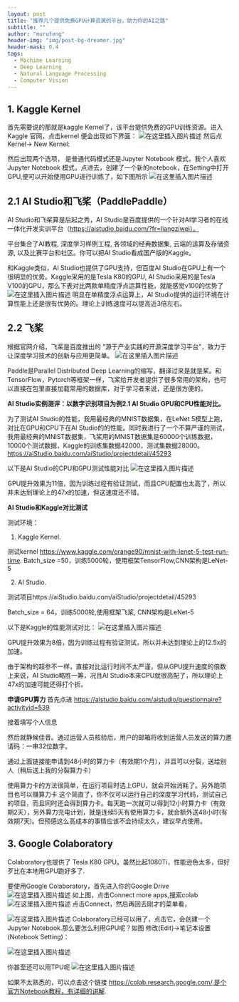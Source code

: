 ```yaml
---
layout: post
title: "推荐几个提供免费GPU计算资源的平台，助力你的AI之路"
subtitle: ""
author: "murufeng"
header-img: "img/post-bg-dreamer.jpg"
header-mask: 0.4
tags:
  - Machine Learning
  - Deep Learning
  - Natural Language Processing
  - Computer Vision
---
```


##  1. Kaggle Kernel
首先需要说的那就是kaggle Kernel了，该平台提供免费的GPU训练资源。进入Kaggle 官网，点击kernel 便会出现如下界面：
![在这里插入图片描述](https://img-blog.csdnimg.cn/2019072311504150.JPG?x-oss-process=image/watermark,type_ZmFuZ3poZW5naGVpdGk,shadow_10,text_aHR0cHM6Ly9ibG9nLmNzZG4ubmV0L21yamt6aGFuZ21h,size_16,color_FFFFFF,t_70)
然后点Kernel-> New Kernel:

然后出现两个选项， 是普通代码模式还是Jupyter Notebook 模式，我个人喜欢Jupyter Notebook 模式，点进去，创建了一个新的notebook，在Setting中打开GPU,便可以开始使用GPU进行训练了，如下图所示
![在这里插入图片描述](https://img-blog.csdnimg.cn/20190723115728123.JPG?x-oss-process=image/watermark,type_ZmFuZ3poZW5naGVpdGk,shadow_10,text_aHR0cHM6Ly9ibG9nLmNzZG4ubmV0L21yamt6aGFuZ21h,size_16,color_FFFFFF,t_70)


## 2.1 AI Studio和飞桨（PaddlePaddle）
AI Studio和飞桨算是后起之秀，AI Studio是百度提供的一个针对AI学习者的在线一体化开发实训平台（https://aistudio.baidu.com/?fr=liangziwei）。

平台集合了AI教程, 深度学习样例工程, 各领域的经典数据集, 云端的运算及存储资源, 以及比赛平台和社区。你可以把AI Studio看成国产版的Kaggle。

和Kaggle类似，AI Studio也提供了GPU支持，但百度AI Studio在GPU上有一个很明显的优势。Kaggle采用的是Tesla K80的GPU, AI Studio采用的是Tesla V100的GPU，那么下表对比两款单精度浮点运算性能，就能感觉v100的优势了
![在这里插入图片描述](https://img-blog.csdnimg.cn/20190723114121740.png?x-oss-process=image/watermark,type_ZmFuZ3poZW5naGVpdGk,shadow_10,text_aHR0cHM6Ly9ibG9nLmNzZG4ubmV0L21yamt6aGFuZ21h,size_16,color_FFFFFF,t_70)
明显在单精度浮点运算上，AI Studio提供的运行环境在计算性能上还是很有优势的。理论上训练速度可以提高近3倍左右。

## 2.2 飞桨
根据官网介绍，飞桨是百度推出的 “源于产业实践的开源深度学习平台”，致力于让深度学习技术的创新与应用更简单。
![在这里插入图片描述](https://img-blog.csdnimg.cn/20190723123726377.png?x-oss-process=image/watermark,type_ZmFuZ3poZW5naGVpdGk,shadow_10,text_aHR0cHM6Ly9ibG9nLmNzZG4ubmV0L21yamt6aGFuZ21h,size_16,color_FFFFFF,t_70)

Paddle是Parallel Distributed Deep Learning的缩写，翻译过来是就是桨。和TensorFlow，Pytorch等框架一样，飞桨给开发者提供了很多常用的架构，也可以直接在包里直接加载常用的数据库，对于学习者来说，还是很方便的。

**AI Studio实例测评：以数字识别项目为例2.1 AI Studio GPU和CPU性能对比。**

为了测试AI Studio的性能，我用最经典的MNIST数据集，在LeNet 5模型上跑，对比在GPU和CPU下在AI Studio的的性能。同时我进行了一个不算严谨的测试，我用最经典的MNIST数据集，飞桨用的MNIST数据集是60000个训练数据，10000个测试数据，Kaggle的训练集数据42000，测试集数据28000。https://aiStudio.baidu.com/aiStudio/projectdetail/45293

以下是AI Studio的CPU和GPU测试性能对比
![在这里插入图片描述](https://img-blog.csdnimg.cn/20190723123854811.png)

GPU提升效果为11倍，因为训练过程有验证测试，而且CPU配置也太高了，所以并未达到理论上的47x的加速，但这速度还不错。


**AI Studio和Kaggle对比测试**

测试环境：

1. Kaggle Kernel.

测试kernel https://www.kaggle.com/orange90/mnist-with-lenet-5-test-run-time. Batch_size =50，训练5000轮，使用框架TensorFlow,CNN架构是LeNet-5

2. AI Studio.

测试项目https://aiStudio.baidu.com/aiStudio/projectdetail/45293

Batch_size = 64，训练5000轮,使用框架飞桨, CNN架构是LeNet-5

以下是Kaggle的性能测试对比：
![在这里插入图片描述](https://img-blog.csdnimg.cn/20190723123937183.png)

GPU提升效果为8倍，因为训练过程有验证测试，所以并未达到理论上的12.5x的加速。

由于架构的超参不一样，直接对比运行时间不太严谨，但从GPU提升速度的倍数上来说，AI Studio略胜一筹，况且AI Studio本来CPU就很高配了，所以理论上47x的加速可能还得打个折。


**申请GPU算力**
首先点进 https://aistudio.baidu.com/aistudio/questionnaire?activityid=539

接着填写个人信息

然后就静候佳音。通过运营人员核验后，用户的邮箱将收到运营人员发送的算力邀请码：一串32位数字。

通过上面链接能申请到48小时的算力卡（有效期1个月），并且可以分裂，送给别人（稍后送上我的分裂算力卡）

使用算力卡的方法很简单，在运行项目时选上GPU，就会开始消耗了。另外跑项目也可以赚算力卡
这个简直了，你不仅可以运行自己的深度学习代码，测试自己的项目，而且同时还会得到算力卡。每天跑一次就可以得到12小时算力卡（有效期2天），另外算力充电计划，就是连续5天有使用算力卡，就会额外送48小时(有效期7天)。但预感这么高成本的事情应该不会持续太久，建议早点使用。


## 3. Google Colaboratory
Colaboratory也提供了 Tesla K80 GPU。虽然比起1080Ti，性能逊色太多，但好歹比在本地用GPU跑好多了.

要使用Google Colaboratory，首先进入你的Google Drive
![在这里插入图片描述](https://img-blog.csdnimg.cn/20190723124541570.png?x-oss-process=image/watermark,type_ZmFuZ3poZW5naGVpdGk,shadow_10,text_aHR0cHM6Ly9ibG9nLmNzZG4ubmV0L21yamt6aGFuZ21h,size_16,color_FFFFFF,t_70)
如上图，点击Connect more apps,搜索colab
![在这里插入图片描述](https://img-blog.csdnimg.cn/20190723124634358.png?x-oss-process=image/watermark,type_ZmFuZ3poZW5naGVpdGk,shadow_10,text_aHR0cHM6Ly9ibG9nLmNzZG4ubmV0L21yamt6aGFuZ21h,size_16,color_FFFFFF,t_70)
点击Connect，然后再回去刚才的菜单看，

![在这里插入图片描述](https://img-blog.csdnimg.cn/20190723125211802.png?x-oss-process=image/watermark,type_ZmFuZ3poZW5naGVpdGk,shadow_10,text_aHR0cHM6Ly9ibG9nLmNzZG4ubmV0L21yamt6aGFuZ21h,size_16,color_FFFFFF,t_70)
Colaboratory已经可以用了，点击它，会创建一个Jupyter Notebook.那么要怎么利用GPU呢？如图 修改(Edit)->笔记本设置(Notebook Setting)：

![在这里插入图片描述](https://img-blog.csdnimg.cn/20190723125232124.png?x-oss-process=image/watermark,type_ZmFuZ3poZW5naGVpdGk,shadow_10,text_aHR0cHM6Ly9ibG9nLmNzZG4ubmV0L21yamt6aGFuZ21h,size_16,color_FFFFFF,t_70)

你甚至还可以用TPU呢
![在这里插入图片描述](https://img-blog.csdnimg.cn/2019072312530427.png?x-oss-process=image/watermark,type_ZmFuZ3poZW5naGVpdGk,shadow_10,text_aHR0cHM6Ly9ibG9nLmNzZG4ubmV0L21yamt6aGFuZ21h,size_16,color_FFFFFF,t_70)

如果不太熟悉的，可以点击这个链接 https://colab.research.google.com/,是个官方Notebook教程，有详细的讲解.
